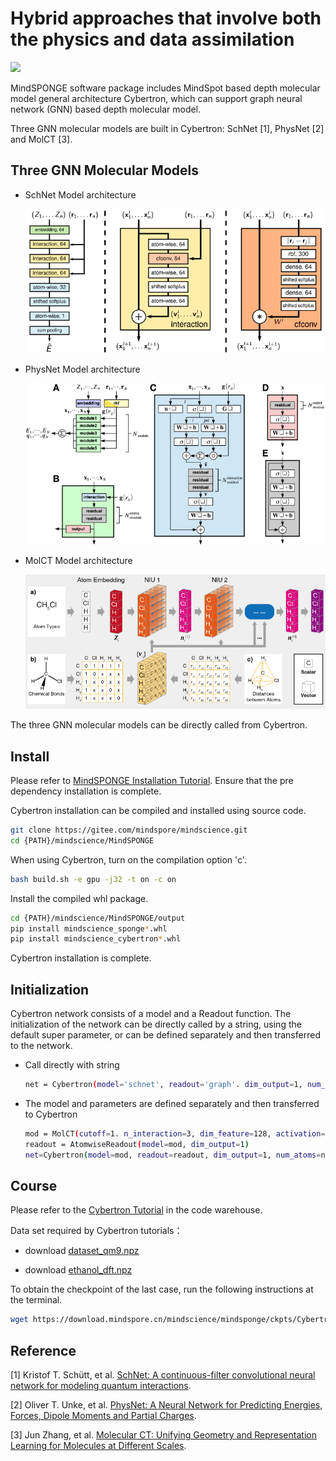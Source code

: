 # Hybrid approaches that involve both the physics and data assimilation

<a href="https://gitee.com/mindspore/docs/blob/master/docs/mindsponge/docs/source_en/cybertron.md" target="_blank"><img src="https://mindspore-website.obs.cn-north-4.myhuaweicloud.com/website-images/master/resource/_static/logo_source_en.png"></a>

MindSPONGE software package includes MindSpot based depth molecular model general architecture Cybertron, which can support graph neural network (GNN) based depth molecular model.

Three GNN molecular models are built in Cybertron: SchNet [1], PhysNet [2] and MolCT [3].

## Three GNN Molecular Models

- SchNet Model architecture

  ![SchNet](./images/SchNet.PNG)

- PhysNet Model architecture

  ![PhysNet](./images/PhysNet.PNG)

- MolCT Model architecture

  ![MolCT](./images/MolCT.PNG)

The three GNN molecular models can be directly called from Cybertron.

## Install

Please refer to [MindSPONGE Installation Tutorial](https://www.mindspore.cn/mindsponge/docs/en/master/intro.html#installation). Ensure that the pre dependency installation is complete.

Cybertron installation can be compiled and installed using source code.

```bash
git clone https://gitee.com/mindspore/mindscience.git
cd {PATH}/mindscience/MindSPONGE
```

When using Cybertron, turn on the compilation option 'c'.

```bash
bash build.sh -e gpu -j32 -t on -c on
```

Install the compiled whl package.

```bash
cd {PATH}/mindscience/MindSPONGE/output
pip install mindscience_sponge*.whl
pip install mindscience_cybertron*.whl
```

Cybertron installation is complete.

## Initialization

Cybertron network consists of a model and a Readout function. The initialization of the network can be directly called by a string, using the default super parameter, or can be defined separately and then transferred to the network.

- Call directly with string

  ```bash
  net = Cybertron(model='schnet', readout='graph'. dim_output=1, num_atoms=num_atom)
  ```

- The model and parameters are defined separately and then transferred to Cybertron

  ```bash
  mod = MolCT(cutoff=1. n_interaction=3, dim_feature=128, activation='swish')
  readout = AtomwiseReadout(model=mod, dim_output=1)
  net=Cybertron(model=mod, readout=readout, dim_output=1, num_atoms=num_atom)
  ```

## Course

Please refer to the [Cybertron Tutorial](https://gitee.com/mindspore/mindscience/tree/master/MindSPONGE/tutorials/cybertron) in the code warehouse.

Data set required by Cybertron tutorials：

- download [dataset_qm9.npz](http://gofile.me/6Utp7/tJ5hoDIAo)

- download [ethanol_dft.npz](http://gofile.me/6Utp7/hbQBofAFM)

To obtain the checkpoint of the last case, run the following instructions at the terminal.

```bash
wget https://download.mindspore.cn/mindscience/mindsponge/ckpts/Cybertron/checkpoint_c10.ckpt
```

## Reference

[1] Kristof T. Schütt, et al. [SchNet: A continuous-filter convolutional neural network for modeling quantum interactions](https://arxiv.org/abs/1706.08566).

[2] Oliver T. Unke, et al. [PhysNet: A Neural Network for Predicting Energies, Forces, Dipole Moments and Partial Charges](https://arxiv.org/abs/1902.08408).

[3] Jun Zhang, et al. [Molecular CT: Unifying Geometry and Representation Learning for Molecules at Different Scales](https://arxiv.org/abs/2012.11816).
